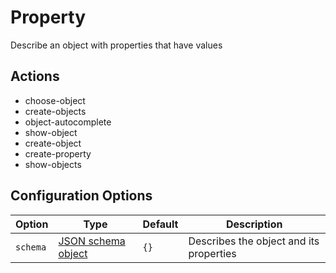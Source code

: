 # Property

Describe an object with properties that have values

## Actions

- choose-object
- create-objects
- object-autocomplete
- show-object
- create-object
- create-property
- show-objects


## Configuration Options

| Option | Type | Default | Description |
| ------ | ---- | ------  | ----------- |
|`schema` | [JSON schema object](http://json-schema.org/) | `{}` | Describes the object and its properties |
